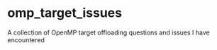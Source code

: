# omp_target_issues
A collection of OpenMP target offloading questions and issues I have encountered
